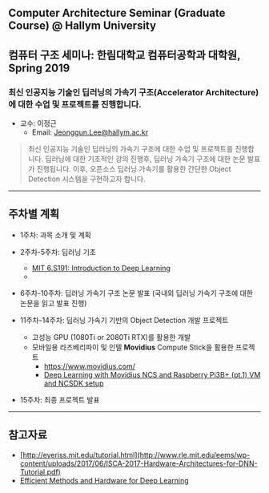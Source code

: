 ## Computer Architecture Seminar (Graduate Course) @ Hallym University
## 컴퓨터 구조 세미나: 한림대학교 컴퓨터공학과 대학원, Spring 2019

### 최신 인공지능 기술인 딥러닝의 가속기 구조(Accelerator Architecture)에 대한 수업 및 프로젝트를 진행합니다.

- 교수: 이정근
   - Email: Jeonggun.Lee@hallym.ac.kr

> 최신 인공지능 기술인 딥러닝의 가속기 구조에 대한 수업 및 프로젝트를 진행합니다. 딥러닝에 대한 기초적인 강의 진행후, 딥러닝 가속기 구조에 대한 논문 
> 발표가 진행됩니다. 이후, 오픈소스 딥러닝 가속기를 활용한 간단한 Object Detection 시스템을 구현하고자 합니다.

*  *  *
## 주차별 계획

- 1주차: 과목 소개 및 계획

- 2주차-5주차: 딥러닝 기초
   - [MIT 6.S191: Introduction to Deep Learning](https://www.youtube.com/watch?v=5v1JnYv_yWs&list=PLtBw6njQRU-rwp5__7C0oIVt26ZgjG9NI)
   - 

- 6주차-10주차: 딥러닝 가속기 구조 논문 발표 (국내외 딥러닝 가속기 구조에 대한 논문을 읽고 발표 진행)

- 11주차-14주차: 딥러닝 가속기 기반의 Object Detection 개발 프로젝트
   - 고성능 GPU (1080Ti or 2080Ti RTX)를 활용한 개발
   - 모바일용 라즈베리파이 및 인텔 **Movidius** Compute Stick을 활용한 프로젝트
      - https://www.movidius.com/
      - [Deep Learning with Movidius NCS and Raspberry Pi3B+ (pt.1) VM and NCSDK setup](https://www.youtube.com/watch?v=p8o284gBSqo)
- 15주차: 최종 프로젝트 발표


*  *  *
## 참고자료
- [http://eyeriss.mit.edu/tutorial.html](http://www.rle.mit.edu/eems/wp-content/uploads/2017/06/ISCA-2017-Hardware-Architectures-for-DNN-Tutorial.pdf)
- [Efficient Methods and Hardware for Deep Learning](https://www.youtube.com/watch?v=eZdOkDtYMoo&t=25s)

